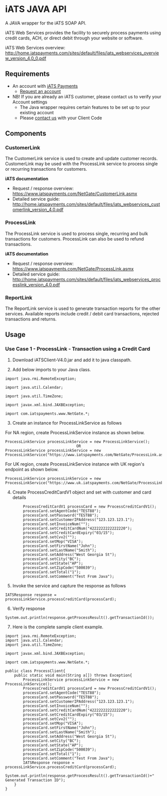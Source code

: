 # iATS JAVA API 

A JAVA wrapper for the iATS SOAP API.

iATS Web Services provides the facility to securely process payments using credit cards, ACH, or direct debit through your website or software.

iATS Web Services overview: http://home.iatspayments.com/sites/default/files/iats_webservices_overview_version_4.0_0.pdf

## Requirements

* An account with [iATS Payments](http://www.iatspayments.com/)
    * [Request an account](http://home.iatspayments.com/iats-Ruby)
* NB! If you are already an iATS customer, please contact us to verify your Account settings
    * The Java wrapper requires certain features to be set up to your existing account
    * Please [contact us](http://home.iatspayments.com/iats-Ruby) with your Client Code
    
## Components

### CustomerLink

The CustomerLink service is used to create and update customer records. CustomerLink may be used with the
ProcessLink service to process single or recurring transactions for customers.

**iATS documentation**
* Request / response overview: https://www.iatspayments.com/NetGate/CustomerLink.asmx
* Detailed service guide: http://home.iatspayments.com/sites/default/files/iats_webservices_customerlink_version_4.0.pdf

### ProcessLink

The ProcessLink service is used to process single, recurring and bulk transactions for customers. ProcessLink can
also be used to refund transactions.

**iATS documentation**
* Request / response overview: https://www.iatspayments.com/NetGate/ProcessLink.asmx
* Detailed service guide: http://home.iatspayments.com/sites/default/files/iats_webservices_processlink_version_4.0.pdf

### ReportLink

The ReportLink service is used to generate transaction reports for the other services. Available reports include
credit / debit card transactions, rejected transactions and returns.

## Usage

### Use Case 1 - ProcessLink - Transaction using a Credit Card    

1) Download iATSClient-V4.0.jar and add it to java classpath.

2) Add below imports to your Java class.

`import java.rmi.RemoteException;`

`import java.util.Calendar;`

`import java.util.TimeZone;`

`import javax.xml.bind.JAXBException;`

`import com.iatspayments.www.NetGate.*;`

3) Create an instance for ProcessLinkService as follows

For NA region, create ProcessLinkService instance as shown below.
```  
ProcessLinkService processLinkService = new ProcessLinkService();
                                OR
ProcessLinkService processLinkService = new ProcessLinkService("https://www.iatspayments.com/NetGate/ProcessLink.asmx");                        
```    
For UK region, create ProcessLinkService instance with UK region's endpoint as shown below.
```        
ProcessLinkService processLinkService = new ProcessLinkService("https://www.uk.iatspayments.com/NetGate/ProcessLink.asmx");
```

4) Create ProcessCreditCardV1 object and set with customer and card details
```
        ProcessCreditCardV1 processCard = new ProcessCreditCardV1();
        processCard.setAgentCode("TEST88");
		processCard.setPassword("TEST88");
		processCard.setCustomerIPAddress("123.123.123.1");
		processCard.setInvoiceNum("");
		processCard.setCreditCardNum("4222222222222220");
		processCard.setCreditCardExpiry("03/15");
		processCard.setCvv2("");
		processCard.setMop("VISA");
		processCard.setFirstName("John");
		processCard.setLastName("Smith");
		processCard.setAddress("West Georgia St");
		processCard.setCity("BC");
		processCard.setState("AP");
		processCard.setZipCode("500039");
		processCard.setTotal("1");
		processCard.setComment("Test From Java");
```			
5) Invoke the service and capture the response as follows
```
IATSResponse response = processLinkService.processCreditCard(processCard);
 ```   
6) Verify response
```
System.out.println(response.getProcessResult().getTransactionId());

```

7) Here is the complete sample client example.

```
import java.rmi.RemoteException;
import java.util.Calendar;
import java.util.TimeZone;

import javax.xml.bind.JAXBException;

import com.iatspayments.www.NetGate.*;

public class ProcessClient{
	public static void main(String a[]) throws Exception{
		ProcessLinkService processLinkService = new ProcessLinkService();
		ProcessCreditCardV1 processCard = new ProcessCreditCardV1();
        processCard.setAgentCode("TEST88");
        processCard.setPassword("TEST88");
        processCard.setCustomerIPAddress("123.123.123.1");
        processCard.setInvoiceNum("");
        processCard.setCreditCardNum("4222222222222220");
        processCard.setCreditCardExpiry("03/15");
        processCard.setCvv2("");
        processCard.setMop("VISA");
        processCard.setFirstName("John");
        processCard.setLastName("Smith");
        processCard.setAddress("West Georgia St");
        processCard.setCity("BC");
        processCard.setState("AP");
        processCard.setZipCode("500039");
        processCard.setTotal("1");
        processCard.setComment("Test From Java");
		IATSResponse response = processLinkService.processCreditCard(processCard);
		System.out.println(response.getProcessResult().getTransactionId()+" Generated Transaction ID");
	}
}
```
